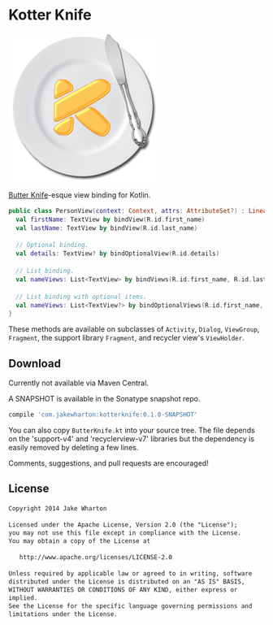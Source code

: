 Kotter Knife
============

![](art/logo.png)

[Butter Knife][1]-esque view binding for Kotlin.

```kotlin
public class PersonView(context: Context, attrs: AttributeSet?) : LinearLayout(context, attrs) {
  val firstName: TextView by bindView(R.id.first_name)
  val lastName: TextView by bindView(R.id.last_name)

  // Optional binding.
  val details: TextView? by bindOptionalView(R.id.details)

  // List binding.
  val nameViews: List<TextView> by bindViews(R.id.first_name, R.id.last_name)

  // List binding with optional items.
  val nameViews: List<TextView?> by bindOptionalViews(R.id.first_name, R.id.middle_name, R.id.last_name)
}
```

These methods are available on subclasses of `Activity`, `Dialog`, `ViewGroup`, `Fragment`,
the support library `Fragment`, and recycler view's `ViewHolder`.



Download
--------

Currently not available via Maven Central.

A SNAPSHOT is available in the Sonatype snapshot repo.
```groovy
compile 'com.jakewharton:kotterknife:0.1.0-SNAPSHOT'
```

You can also copy `ButterKnife.kt` into your source tree. The file depends on the 'support-v4' and
'recyclerview-v7' libraries but the dependency is easily removed by deleting a few lines.

Comments, suggestions, and pull requests are encouraged!



License
-------

    Copyright 2014 Jake Wharton

    Licensed under the Apache License, Version 2.0 (the "License");
    you may not use this file except in compliance with the License.
    You may obtain a copy of the License at

       http://www.apache.org/licenses/LICENSE-2.0

    Unless required by applicable law or agreed to in writing, software
    distributed under the License is distributed on an "AS IS" BASIS,
    WITHOUT WARRANTIES OR CONDITIONS OF ANY KIND, either express or implied.
    See the License for the specific language governing permissions and
    limitations under the License.


 [1]: http://jakewharton.github.io/butterknife
